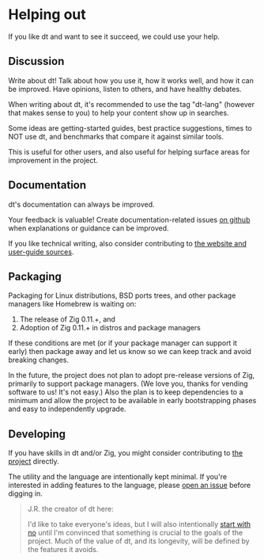 # Helping out

If you like dt and want to see it succeed, we could use your help.

## Discussion

Write about dt! Talk about how you use it, how it works well, and how it can
be improved. Have opinions, listen to others, and have healthy debates.

When writing about dt, it's recommended to use the tag "dt-lang" (however that
makes sense to you) to help your content show up in searches.

Some ideas are getting-started guides, best practice suggestions, times to NOT
use dt, and benchmarks that compare it against similar tools.

This is useful for other users, and also useful for helping surface areas for
improvement in the project.

## Documentation

dt's documentation can always be improved.

Your feedback is valuable! Create documentation-related issues
[on github](https://github.com/booniepepper/dt/issues) when explanations or
guidance can be improved.

If you like technical writing, also consider contributing to
[the website and user-guide sources](https://github.com/booniepepper/dt/tree/gh-pages).

## Packaging

Packaging for Linux distributions, BSD ports trees, and other package managers
like Homebrew is waiting on:

1. The release of Zig 0.11.+, and
2. Adoption of Zig 0.11.+ in distros and package managers

If these conditions are met (or if your package manager can support it early)
then package away and let us know so we can keep track and avoid breaking
changes.

In the future, the project does not plan to adopt pre-release versions of
Zig, primarily to support package managers. (We love you, thanks for vending
software to us! It's not easy.) Also the plan is to keep dependencies to a
minimum and allow the project to be available in early bootstrapping phases
and easy to independently upgrade.

## Developing

If you have skills in dt and/or Zig, you might consider contributing to
[the project](https://github.com/booniepepper/dt) directly.

The utility and the language are intentionally kept minimal. If you're
interested in adding features to the language, please
[open an issue](https://github.com/booniepepper/dt/issues) before digging in.

> J.R. the creator of dt here:
>
> I'd like to take everyone's ideas, but I will also intentionally
[start with no](https://basecamp.com/gettingreal/05.3-start-with-no) until I'm
convinced that something is crucial to the goals of the project. Much of the
value of dt, and its longevity, will be defined by the features it avoids.

